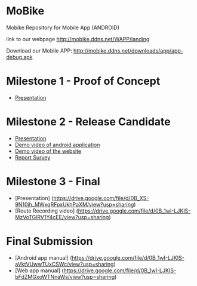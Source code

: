 # MoBike
Mobike Repository for Mobile App (ANDROID)

link to our webpage
http://mobike.ddns.net/WAPP/landing

Download our Mobile APP:
http://mobike.ddns.net/downloads/app/app-debug.apk

Milestone 1 - Proof of Concept
==============
- [Presentation](https://drive.google.com/open?id=0B_1wI-LJKIS-VFlPNS12MUpuSzA&authuser=0)

Milestone 2 - Release Candidate
==============
- [Presentation](https://drive.google.com/open?id=0B_XS-9N10jh_a2V0dkkyMG14cmM&authuser=0)
- [Demo video of android application](https://drive.google.com/open?id=0B_1wI-LJKIS-b2s2UmRQRkc2Zmc&authuser=0)
- [Demo video of the website](https://drive.google.com/open?id=0B0jdXB8d2b4pWksyeTZISkxuQlk&authuser=0)
- [Report Survey](https://drive.google.com/open?id=0B_XS-9N10jh_UjFhQnpidUp0VFU&authuser=0)

Milestone 3 - Final
==============
 - [Presentation] (https://drive.google.com/file/d/0B_XS-9N10jh_MWxqRFpxUkhPaXM/view?usp=sharing)
 - [Route Recording video] (https://drive.google.com/file/d/0B_1wI-LJKIS-MzVoTGlRV1Y4cEE/view?usp=sharing)

Final Submission
==============
 - [Android app manual] (https://drive.google.com/file/d/0B_1wI-LJKIS-aVktVUwwTUxCSWc/view?usp=sharing)
 - [Web app manual] (https://drive.google.com/file/d/0B_1wI-LJKIS-bFdZMGxoWTNnaWs/view?usp=sharing)
